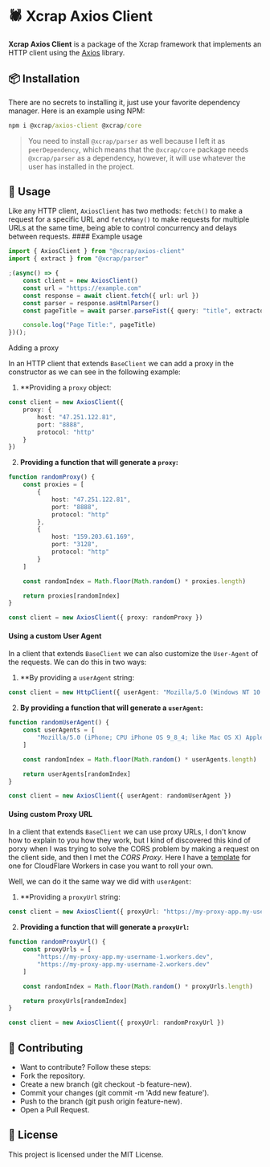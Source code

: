 # 🕷️ Xcrap Axios Client

**Xcrap Axios Client** is a package of the Xcrap framework that implements an HTTP client using the [Axios](https://www.npmjs.com/package/axios) library.

## 📦 Installation

There are no secrets to installing it, just use your favorite dependency manager. Here is an example using NPM:

```cmd
npm i @xcrap/axios-client @xcrap/core
```

> You need to install `@xcrap/parser` as well because I left it as `peerDependency`, which means that the `@xcrap/core` package needs `@xcrap/parser` as a dependency, however, it will use whatever the user has installed in the project.

## 🚀 Usage

Like any HTTP client, `AxiosClient` has two methods: `fetch()` to make a request for a specific URL and `fetchMany()` to make requests for multiple URLs at the same time, being able to control concurrency and delays between requests. #### Example usage

```ts
import { AxiosClient } from "@xcrap/axios-client"
import { extract } from "@xcrap/parser"

;(async() => { 
    const client = new AxiosClient() 
    const url = "https://example.com" 
    const response = await client.fetch({ url: url }) 
    const parser = response.asHtmlParser() 
    const pageTitle = await parser.parseFist({ query: "title", extractor: extract("innerText") }) 

    console.log("Page Title:", pageTitle)
})();
```

Adding a proxy

In an HTTP client that extends `BaseClient` we can add a proxy in the constructor as we can see in the following example:

1. **Providing a `proxy` object:

```ts
const client = new AxiosClient({
    proxy: {
        host: "47.251.122.81",
        port: "8888",
        protocol: "http"
    }
})
```

2. **Providing a function that will generate a `proxy`:**

```ts
function randomProxy() {
    const proxies = [
        {
            host: "47.251.122.81",
            port: "8888",
            protocol: "http"
        },
        {
            host: "159.203.61.169",
            port: "3128",
            protocol: "http"
        }
    ]

    const randomIndex = Math.floor(Math.random() * proxies.length)

    return proxies[randomIndex]
}

const client = new AxiosClient({ proxy: randomProxy })
```
#### Using a custom User Agent

In a client that extends `BaseClient` we can also customize the `User-Agent` of the requests. We can do this in two ways:

1. **By providing a `userAgent` string:

```ts
const client = new HttpClient({ userAgent: "Mozilla/5.0 (Windows NT 10.0; Win64; x64) AppleWebKit/537.36 (KHTML, like Gecko) Chrome/134.0.0.0 Safari/537.36" })
```

2. **By providing a function that will generate a `userAgent`:**

```ts
function randomUserAgent() {
    const userAgents = [
        "Mozilla/5.0 (iPhone; CPU iPhone OS 9_8_4; like Mac OS X) AppleWebKit/603.37 (KHTML, like Gecko) Chrome/54.0.1244.188 Mobile Safari/601.5", "Mozilla/5.0 (Windows NT 10.3;; en-US) AppleWebKit/537.35 (KHTML, like Gecko) Chrome/47.0.1707.185 Safari/601"
    ]

    const randomIndex = Math.floor(Math.random() * userAgents.length)

    return userAgents[randomIndex]
}

const client = new AxiosClient({ userAgent: randomUserAgent })
```

#### Using custom Proxy URL

In a client that extends `BaseClient` we can use proxy URLs, I don't know how to explain to you how they work, but I kind of discovered this kind of porxy when I was trying to solve the CORS problem by making a request on the client side, and then I met the *CORS Proxy*. Here I have a [template](https://gist.github.com/marcuth/9fbd321b011da44d1287faae31a8dd3a) for one for CloudFlare Workers in case you want to roll your own.

Well, we can do it the same way we did with `userAgent`:

1. **Providing a `proxyUrl` string:

```ts
const client = new AxiosClient({ proxyUrl: "https://my-proxy-app.my-username.workers.dev" })
```

2. **Providing a function that will generate a `proxyUrl`:**

```ts
function randomProxyUrl() {
    const proxyUrls = [
        "https://my-proxy-app.my-username-1.workers.dev",
        "https://my-proxy-app.my-username-2.workers.dev"
    ]

    const randomIndex = Math.floor(Math.random() * proxyUrls.length)

    return proxyUrls[randomIndex]
}

const client = new AxiosClient({ proxyUrl: randomProxyUrl })
```

## 🤝 Contributing

- Want to contribute? Follow these steps:
- Fork the repository.
- Create a new branch (git checkout -b feature-new).
- Commit your changes (git commit -m 'Add new feature').
- Push to the branch (git push origin feature-new).
- Open a Pull Request.

## 📝 License

This project is licensed under the MIT License.